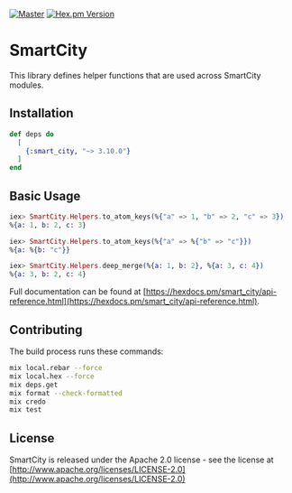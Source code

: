 [![Master](https://travis-ci.org/smartcitiesdata/smart_city.svg?branch=master)](https://travis-ci.org/smartcitiesdata/smart_city)
[![Hex.pm Version](http://img.shields.io/hexpm/v/smart_city.svg?style=flat)](https://hex.pm/packages/smart_city)

# SmartCity

This library defines helper functions that are used across SmartCity modules.

## Installation

```elixir
def deps do
  [
    {:smart_city, "~> 3.10.0"}
  ]
end
```

## Basic Usage

```elixir
iex> SmartCity.Helpers.to_atom_keys(%{"a" => 1, "b" => 2, "c" => 3})
%{a: 1, b: 2, c: 3}

iex> SmartCity.Helpers.to_atom_keys(%{"a" => %{"b" => "c"}})
%{a: %{b: "c"}}

iex> SmartCity.Helpers.deep_merge(%{a: 1, b: 2}, %{a: 3, c: 4})
%{a: 3, b: 2, c: 4}
```

Full documentation can be found at [https://hexdocs.pm/smart_city/api-reference.html](https://hexdocs.pm/smart_city/api-reference.html).

## Contributing

The build process runs these commands:

```bash
mix local.rebar --force
mix local.hex --force
mix deps.get
mix format --check-formatted
mix credo
mix test
```

## License

SmartCity is released under the Apache 2.0 license - see the license at [http://www.apache.org/licenses/LICENSE-2.0](http://www.apache.org/licenses/LICENSE-2.0)
